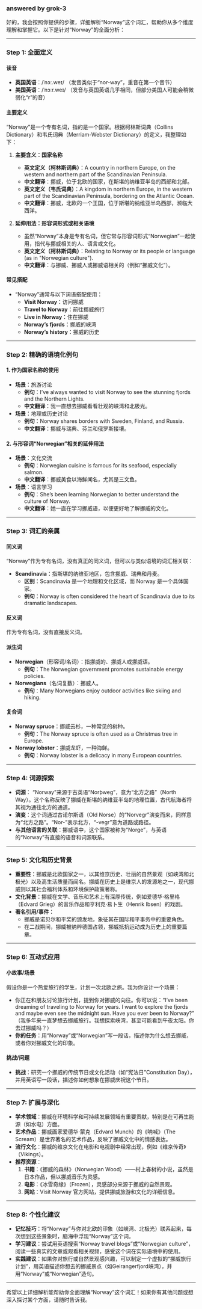 ### answered by grok-3
好的，我会按照你提供的步骤，详细解析“Norway”这个词汇，帮助你从多个维度理解和掌握它。以下是针对“Norway”的全面分析：

---

### Step 1: 全面定义
#### 读音
- **英国英语**：/ˈnɔː.weɪ/ （发音类似于“nor-way”，重音在第一个音节）
- **美国英语**：/ˈnɔːr.weɪ/ （发音与英国英语几乎相同，但部分美国人可能会稍微弱化“r”的音）

#### 主要定义
“Norway”是一个专有名词，指的是一个国家。根据柯林斯词典（Collins Dictionary）和韦氏词典（Merriam-Webster Dictionary）的定义，我整理如下：

1. **主要含义：国家名称**
   - **英文定义（柯林斯词典）**：A country in northern Europe, on the western and northern part of the Scandinavian Peninsula.
   - **中文翻译**：挪威，位于北欧的国家，在斯堪的纳维亚半岛的西部和北部。
   - **英文定义（韦氏词典）**：A kingdom in northern Europe, in the western part of the Scandinavian Peninsula, bordering on the Atlantic Ocean.
   - **中文翻译**：挪威，北欧的一个王国，位于斯堪的纳维亚半岛西部，濒临大西洋。

2. **延伸用法：形容词形式或相关语境**
   - 虽然“Norway”本身是专有名词，但它常与形容词形式“Norwegian”一起使用，指代与挪威相关的人、语言或文化。
   - **英文定义（柯林斯词典）**：Relating to Norway or its people or language (as in "Norwegian culture").
   - **中文翻译**：与挪威、挪威人或挪威语相关的（例如“挪威文化”）。

#### 常见搭配
- “Norway”通常与以下词语搭配使用：
  - **Visit Norway**：访问挪威
  - **Travel to Norway**：前往挪威旅行
  - **Live in Norway**：住在挪威
  - **Norway’s fjords**：挪威的峡湾
  - **Norway’s history**：挪威的历史

---

### Step 2: 精确的语境化例句
#### 1. 作为国家名称的使用
- **场景**：旅游讨论
  - **例句**：I’ve always wanted to visit Norway to see the stunning fjords and the Northern Lights.
  - **中文翻译**：我一直想去挪威看看壮观的峡湾和北极光。
- **场景**：地理或历史讨论
  - **例句**：Norway shares borders with Sweden, Finland, and Russia.
  - **中文翻译**：挪威与瑞典、芬兰和俄罗斯接壤。

#### 2. 与形容词“Norwegian”相关的延伸用法
- **场景**：文化交流
  - **例句**：Norwegian cuisine is famous for its seafood, especially salmon.
  - **中文翻译**：挪威美食以海鲜闻名，尤其是三文鱼。
- **场景**：语言学习
  - **例句**：She’s been learning Norwegian to better understand the culture of Norway.
  - **中文翻译**：她一直在学习挪威语，以便更好地了解挪威的文化。

---

### Step 3: 词汇的亲属
#### 同义词
“Norway”作为专有名词，没有真正的同义词，但可以与类似语境的词汇相关联：
- **Scandinavia**：指斯堪的纳维亚地区，包含挪威、瑞典和丹麦。
  - **区别**：Scandinavia 是一个地理和文化区域，而 Norway 是一个具体国家。
  - **例句**：Norway is often considered the heart of Scandinavia due to its dramatic landscapes.

#### 反义词
作为专有名词，没有直接反义词。

#### 派生词
- **Norwegian**（形容词/名词）：指挪威的、挪威人或挪威语。
  - **例句**：The Norwegian government promotes sustainable energy policies.
- **Norwegians**（名词复数）：挪威人。
  - **例句**：Many Norwegians enjoy outdoor activities like skiing and hiking.

#### 复合词
- **Norway spruce**：挪威云杉，一种常见的树种。
  - **例句**：The Norway spruce is often used as a Christmas tree in Europe.
- **Norway lobster**：挪威龙虾，一种海鲜。
  - **例句**：Norway lobster is a delicacy in many European countries.

---

### Step 4: 词源探索
- **词源**： “Norway”来源于古英语“Norþweg”，意为“北方之路”（North Way）。这个名称反映了挪威在斯堪的纳维亚半岛的地理位置，古代航海者将其视为通往北方的通道。
- **演变**：这个词通过古诺尔斯语（Old Norse）的“Norvegr”演变而来，同样意为“北方之路”。“Nor-”表示北方，“-vegr”意为道路或路径。
- **与其他语言的关联**：挪威语中，这个国家被称为“Norge”，与英语的“Norway”有直接的语音和词源联系。

---

### Step 5: 文化和历史背景
- **重要性**：挪威是北欧国家之一，以其维京历史、壮丽的自然景观（如峡湾和北极光）以及高生活质量而闻名。挪威在历史上是维京人的发源地之一，现代挪威则以其社会福利体系和环境保护政策著称。
- **文化背景**：挪威在文学、音乐和艺术上有深厚传统，例如爱德华·格里格（Edvard Grieg）的音乐作品和亨利克·易卜生（Henrik Ibsen）的戏剧。
- **著名引用/事件**：
  - 挪威是诺贝尔和平奖的颁发地，象征其在国际和平事务中的重要角色。
  - 在二战期间，挪威被纳粹德国占领，挪威抵抗运动成为历史上的重要篇章。

---

### Step 6: 互动式应用
#### 小故事/场景
假设你是一个热爱旅行的学生，计划一次北欧之旅。我为你设计一个场景：
- 你正在和朋友讨论旅行计划，提到你对挪威的向往。你可以说：“I’ve been dreaming of traveling to Norway for years. I want to explore the fjords and maybe even see the midnight sun. Have you ever been to Norway?” （我多年来一直梦想去挪威旅行。我想探索峡湾，甚至可能看到午夜太阳。你去过挪威吗？）
- **你的任务**：用“Norway”或“Norwegian”写一段话，描述你为什么想去挪威，或者你对挪威文化的印象。

#### 挑战/问题
- **挑战**：研究一个挪威的传统节日或文化活动（如“宪法日”Constitution Day），并用英语写一段话，描述你如何想象在挪威庆祝这个节日。

---

### Step 7: 扩展与深化
- **学术领域**：挪威在环境科学和可持续发展领域有重要贡献，特别是在可再生能源（如水电）方面。
- **艺术作品**：挪威画家爱德华·蒙克（Edvard Munch）的《呐喊》（The Scream）是世界著名的艺术作品，反映了挪威文化中的情感表达。
- **流行文化**：挪威的维京文化在电影和电视剧中经常出现，例如《维京传奇》（Vikings）。
- **推荐资源**：
  1. **书籍**：《挪威的森林》（Norwegian Wood）——村上春树的小说，虽然是日本作品，但以挪威音乐为灵感。
  2. **电影**：《冰雪奇缘》（Frozen），灵感部分来源于挪威的自然景观。
  3. **网站**：Visit Norway 官方网站，提供挪威旅游和文化的详细信息。

---

### Step 8: 个性化建议
- **记忆技巧**：将“Norway”与你对北欧的印象（如峡湾、北极光）联系起来，每次想到这些景象时，脑海中浮现“Norway”这个词。
- **学习建议**：尝试用英语搜索“Norway travel blogs”或“Norwegian culture”，阅读一些真实的文章或观看相关视频，感受这个词在实际语境中的使用。
- **实践建议**：如果你对旅行或自然景观感兴趣，可以制定一个虚拟的“挪威旅行计划”，用英语描述你想去的挪威景点（如Geirangerfjord峡湾），并用“Norway”或“Norwegian”造句。

---

希望以上详细解析能帮助你全面理解“Norway”这个词汇！如果你有其他问题或想深入探讨某个方面，请随时告诉我。